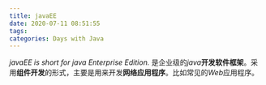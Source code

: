 ```yaml
---
title: javaEE
date: 2020-07-11 08:51:55
tags:
categories: Days with Java
---
```



*javaEE is short for java Enterprise Edition.* 是企业级的*java***开发软件框架**。采用**组件开发**的形式，主要是用来开发**网络应用程序**。比如常见的*Web*应用程序。